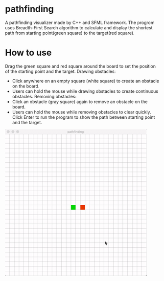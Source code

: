# pathfinding
A pathfinding visualizer made by C++ and SFML framework. The progrom uses Breadth-First Search algorithm to calculate and
display the shortest path from starting point(green square) to the target(red square).

# How to use
Drag the green square and red square around the board to set the position of the starting point and the target.
Drawing obstacles:
 - Click anywhere on an empty square (white square) to create an obstacle on the board.
 - Users can hold the mouse while drawing obstacles to create continuous obstacles.
Removing obstacles:
 - Click an obstacle (gray square) again to remove an obstacle on the board.
 - Users can hold the mouse while removing obstacles to clear quickly.
Click Enter to run the program to show the path between starting point and the target.

![](pathfinding.gif)

